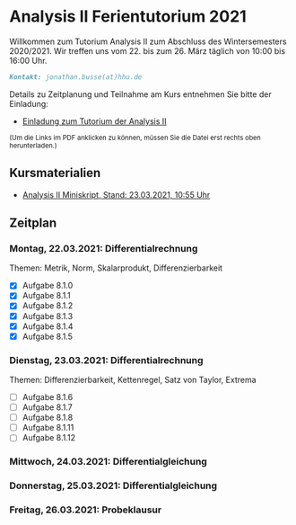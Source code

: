 # Analysis II Ferientutorium 2021

Willkommen zum Tutorium Analysis II zum Abschluss des Wintersemesters 2020/2021. Wir treffen uns vom 22. bis zum 26. März täglich von 10:00 bis 16:00 Uhr.

```markdown
Kontakt: jonathan.busse(at)hhu.de
```

Details zu Zeitplanung und Teilnahme am Kurs entnehmen Sie bitte der Einladung:

- [Einladung zum Tutorium der Analysis II](https://github.com/JoKaBus/ANAII2021/blob/main/Organisatorisches/EinladungAnalysisIIFerientutorium2021.pdf)

<sub>(Um die Links im PDF anklicken zu können, müssen Sie die Datei erst rechts oben herunterladen.)</sub>

## Kursmaterialien
- [Analysis II Miniskript, Stand: 23.03.2021, 10:55 Uhr](https://github.com/JoKaBus/ANAII2021/blob/main/Skript/AnalysisIIMiniskript2021.pdf)

## Zeitplan

### Montag, 22.03.2021: Differentialrechnung
Themen: Metrik, Norm, Skalarprodukt, Differenzierbarkeit

- [x] Aufgabe 8.1.0
- [x] Aufgabe 8.1.1
- [x] Aufgabe 8.1.2
- [x] Aufgabe 8.1.3
- [x] Aufgabe 8.1.4
- [x] Aufgabe 8.1.5

### Dienstag, 23.03.2021: Differentialrechnung
Themen: Differenzierbarkeit, Kettenregel, Satz von Taylor, Extrema

- [ ] Aufgabe 8.1.6
- [ ] Aufgabe 8.1.7
- [ ] Aufgabe 8.1.8
- [ ] Aufgabe 8.1.11
- [ ] Aufgabe 8.1.12

### Mittwoch, 24.03.2021: Differentialgleichung

### Donnerstag, 25.03.2021: Differentialgleichung

### Freitag, 26.03.2021: Probeklausur


